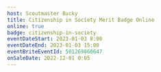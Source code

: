 ```yaml
---
host: Scoutmaster Bucky
title: Citizenship in Society Merit Badge Online
online: true
badge: citizenship-in-society
eventDateStart: 2023-01-03 8:00
eventDateEnd: 2023-01-03 15:00
eventBriteEventId: 501269860647
onSaleDate: 2022-12-01 0:05
---
```

